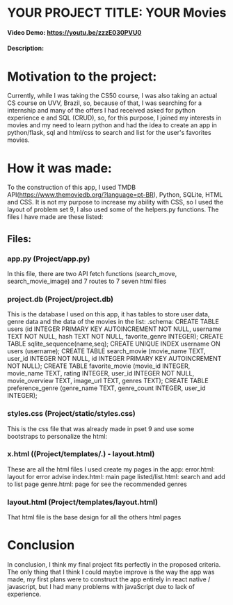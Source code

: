 # YOUR PROJECT TITLE: YOUR Movies
#### Video Demo:  <https://youtu.be/zzzE030PVU0>
#### Description:
# Motivation to the project:
Currently, while I was taking the CS50 course, I was also taking an actual CS course on UVV, Brazil, so, because of that, I was searching for a internship and many of the offers I had received asked for python experience e and SQL (CRUD), so, for this purpose, I joined my interests in movies and my need to learn python and had the idea to create an app in python/flask, sql and html/css to search and list for the user's favorites movies.
# How it was made:
To the construction of this app, I used TMDB API(https://www.themoviedb.org/?language=pt-BR), Python, SQLite, HTML and CSS. It is not my purpose to increase my ability with CSS, so I used the layout of problem set 9, I also used some of the helpers.py functions. The files I have made are these listed:
## Files:
### app.py (Project/app.py)
In this file, there are two API fetch functions (search_move, search_movie_image) and 7 routes to 7 seven html files
### project.db (Project/project.db)
This is the database I used on this app, it has tables to store user data, genre data and the data of the movies in the list:
.schema:
CREATE TABLE users (id INTEGER PRIMARY KEY AUTOINCREMENT NOT NULL, username TEXT NOT NULL, hash TEXT NOT NULL, favorite_genre INTEGER);
CREATE TABLE sqlite_sequence(name,seq);
CREATE UNIQUE INDEX username ON users (username);
CREATE TABLE search_movie  (movie_name TEXT, user_id INTEGER NOT NULL, id INTEGER PRIMARY KEY AUTOINCREMENT NOT NULL);
CREATE TABLE favorite_movie  (movie_id INTEGER, movie_name TEXT, rating INTEGER, user_id INTEGER NOT NULL, movie_overview TEXT, image_url TEXT, genres TEXT);
CREATE TABLE preference_genre (genre_name TEXT, genre_count INTEGER, user_id INTEGER);
### styles.css (Project/static/styles.css)
This is the css file that was already made in pset 9 and use some bootstraps to personalize the html:
#### <link crossorigin="anonymous" href="https://cdn.jsdelivr.net/npm/bootstrap@5.1.3/dist/css/bootstrap.min.css" integrity="sha384-1BmE4kWBq78iYhFldvKuhfTAU6auU8tT94WrHftjDbrCEXSU1oBoqyl2QvZ6jIW3" rel="stylesheet">
#### <script crossorigin="anonymous" src="https://cdn.jsdelivr.net/npm/bootstrap@5.1.3/dist/js/bootstrap.bundle.min.js" integrity="sha384-ka7Sk0Gln4gmtz2MlQnikT1wXgYsOg+OMhuP+IlRH9sENBO0LRn5q+8nbTov4+1p"></script>
### x.html ((Project/templates/.) - layout.html)
These are all the html files I used create my pages in the app:
error.html: layout for error advise
index.html: main page
listed/list.html: search and add to list page
genre.html: page for see the recommended genres
### layout.html (Project/templates/layout.html)
That html file is the base design for all the others html pages
# Conclusion
In conclusion, I think my final project fits perfectly in the proposed criteria. The only thing that I think I could maybe improve is the way the app was made, my first plans were to construct the app entirely in react native / javascript, but I had many problems with javaScript due to lack of experience.

